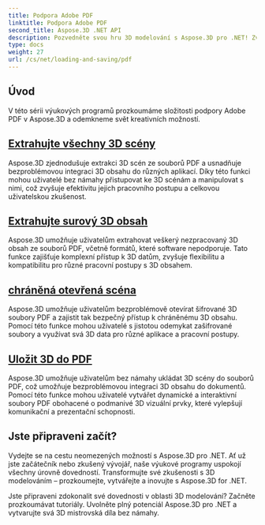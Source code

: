 ```yaml
---
title: Podpora Adobe PDF
linktitle: Podpora Adobe PDF
second_title: Aspose.3D .NET API
description: Pozvedněte svou hru 3D modelování s Aspose.3D pro .NET! Zvládněte efektivní techniky načítání a ukládání pomocí CancellationToken. Prozkoumat nyní!
type: docs
weight: 27
url: /cs/net/loading-and-saving/pdf
---
```

## Úvod

V této sérii výukových programů prozkoumáme složitosti podpory Adobe PDF v Aspose.3D a odemkneme svět kreativních možností.

## [Extrahujte všechny 3D scény](extract-all-3d-scenes)

Aspose.3D zjednodušuje extrakci 3D scén ze souborů PDF a usnadňuje bezproblémovou integraci 3D obsahu do různých aplikací. Díky této funkci mohou uživatelé bez námahy přistupovat ke 3D scénám a manipulovat s nimi, což zvyšuje efektivitu jejich pracovního postupu a celkovou uživatelskou zkušenost.

## [Extrahujte surový 3D obsah](extract-raw-3d-contents)

Aspose.3D umožňuje uživatelům extrahovat veškerý nezpracovaný 3D obsah ze souborů PDF, včetně formátů, které software nepodporuje. Tato funkce zajišťuje komplexní přístup k 3D datům, zvyšuje flexibilitu a kompatibilitu pro různé pracovní postupy s 3D obsahem.

## [chráněná otevřená scéna](open-scene-protected)

Aspose.3D umožňuje uživatelům bezproblémově otevírat šifrované 3D soubory PDF a zajistit tak bezpečný přístup k chráněnému 3D obsahu. Pomocí této funkce mohou uživatelé s jistotou odemykat zašifrované soubory a využívat svá 3D data pro různé aplikace a pracovní postupy.

## [Uložit 3D do PDF](save-3d-in-pdf)

Aspose.3D umožňuje uživatelům bez námahy ukládat 3D scény do souborů PDF, což umožňuje bezproblémovou integraci 3D obsahu do dokumentů. Pomocí této funkce mohou uživatelé vytvářet dynamické a interaktivní soubory PDF obohacené o podmanivé 3D vizuální prvky, které vylepšují komunikační a prezentační schopnosti.


## Jste připraveni začít?

Vydejte se na cestu neomezených možností s Aspose.3D pro .NET. Ať už jste začátečník nebo zkušený vývojář, naše výukové programy uspokojí všechny úrovně dovedností. Transformujte své zkušenosti s 3D modelováním – prozkoumejte, vytvářejte a inovujte s Aspose.3D for .NET.

Jste připraveni zdokonalit své dovednosti v oblasti 3D modelování? Začněte prozkoumávat tutoriály. Uvolněte plný potenciál Aspose.3D pro .NET a vytvarujte svá 3D mistrovská díla bez námahy.